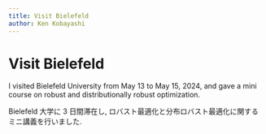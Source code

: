 ```yaml
---
title: Visit Bielefeld
author: Ken Kobayashi
---
```


# Visit Bielefeld

I visited Bielefeld University from May 13 to May 15, 2024, and gave a mini course on robust and distributionally robust optimization. 

 Bielefeld 大学に 3 日間滞在し, ロバスト最適化と分布ロバスト最適化に関するミニ講義を行いました.